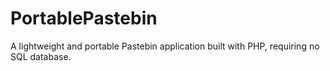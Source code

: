 # PortablePastebin
A lightweight and portable Pastebin application built with PHP, requiring no SQL database.
